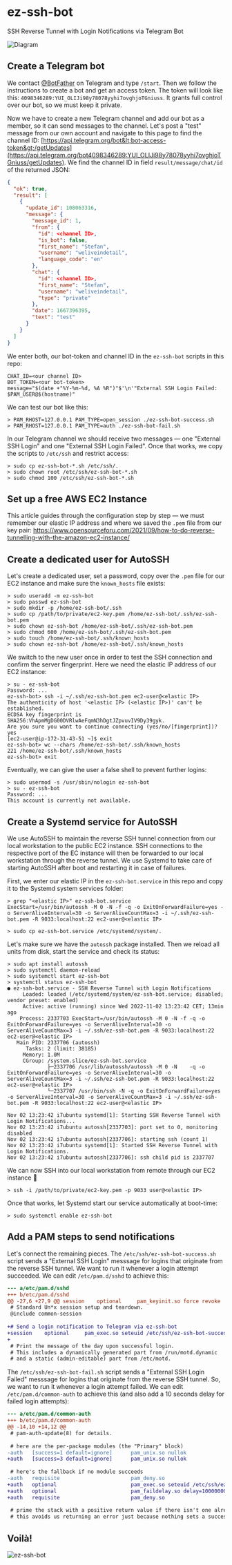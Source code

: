 # ez-ssh-bot

SSH Reverse Tunnel with Login Notifications via Telegram Bot

![Diagram](ez-ssh-bot.png)

## Create a Telegram bot

We contact [@BotFather](https://t.me/botfather) on Telegram and type `/start`. Then we follow the instructions to create a bot and get an access token. The token will look like this: `4098346289:YUI_OLIJi98y78078yyhi7ovghjoTGniuss`. It grants full control over our bot, so we must keep it private.

Now we have to create a new Telegram channel and add our bot as a member, so it can send messages to the channel. Let's post a "test" message from our own account and navigate to this page to find the channel ID:
[https://api.telegram.org/bot&lt;bot-access-token&gt;/getUpdates](https://api.telegram.org/bot4098346289:YUI_OLIJi98y78078yyhi7ovghjoTGniuss/getUpdates). We find the channel ID in field `result/message/chat/id` of the returned JSON:

```json
{
  "ok": true,
  "result": [
    {
      "update_id": 108063316,
      "message": {
        "message_id": 1,
        "from": {
          "id": <channel ID>,
          "is_bot": false,
          "first_name": "Stefan",
          "username": "weliveindetail",
          "language_code": "en"
        },
        "chat": {
          "id": <channel ID>,
          "first_name": "Stefan",
          "username": "weliveindetail",
          "type": "private"
        },
        "date": 1667396395,
        "text": "test"
      }
    }
  ]
}
```

We enter both, our bot-token and channel ID in the `ez-ssh-bot` scripts in this repo:
```
CHAT_ID=<our channel ID>
BOT_TOKEN=<our bot-token>
message="$(date +"%Y-%m-%d, %A %R")"$'\n'"External SSH Login Failed: $PAM_USER@$(hostname)"
```

We can test our bot like this:
```shell
> PAM_RHOST=127.0.0.1 PAM_TYPE=open_session ./ez-ssh-bot-success.sh
> PAM_RHOST=127.0.0.1 PAM_TYPE=auth ./ez-ssh-bot-fail.sh
```

In our Telegram channel we should receive two messages &mdash; one "External SSH Login" and one "External SSH Login Failed". Once that works, we copy the scripts to `/etc/ssh` and restrict access:
```shell
> sudo cp ez-ssh-bot-*.sh /etc/ssh/.
> sudo chown root /etc/ssh/ez-ssh-bot-*.sh
> sudo chmod 100 /etc/ssh/ez-ssh-bot-*.sh
```

## Set up a free AWS EC2 Instance

This article guides through the configuration step by step &mdash; we must remember our elastic IP address and where we saved the `.pem` file from our key pair: https://www.opensourceforu.com/2021/09/how-to-do-reverse-tunnelling-with-the-amazon-ec2-instance/

## Create a dedicated user for AutoSSH

Let's create a dedicated user, set a password, copy over the `.pem` file for our EC2 instance and make sure the `known_hosts` file exists:
```shell
> sudo useradd -m ez-ssh-bot
> sudo passwd ez-ssh-bot
> sudo mkdir -p /home/ez-ssh-bot/.ssh
> sudo cp /path/to/private/ec2-key.pem /home/ez-ssh-bot/.ssh/ez-ssh-bot.pem
> sudo chown ez-ssh-bot /home/ez-ssh-bot/.ssh/ez-ssh-bot.pem
> sudo chmod 600 /home/ez-ssh-bot/.ssh/ez-ssh-bot.pem
> sudo touch /home/ez-ssh-bot/.ssh/known_hosts
> sudo chown ez-ssh-bot /home/ez-ssh-bot/.ssh/known_hosts
```

We switch to the new user once in order to test the SSH connection and confirm the server fingerprint. Here we need the elastic IP address of our EC2 instance:
```shell
> su - ez-ssh-bot
Password: ...
ez-ssh-bot> ssh -i ~/.ssh/ez-ssh-bot.pem ec2-user@<elastic IP>
The authenticity of host '<elastic IP> (<elastic IP>)' can't be established.
ECDSA key fingerprint is SHA256:VhApmMgDG00DVRlwAeFqmN3hDgtJZpvuvIV9Dy39gyk.
Are you sure you want to continue connecting (yes/no/[fingerprint])? yes
[ec2-user@ip-172-31-43-51 ~]$ exit
ez-ssh-bot> wc --chars /home/ez-ssh-bot/.ssh/known_hosts
221 /home/ez-ssh-bot/.ssh/known_hosts
ez-ssh-bot> exit
```

Eventually, we can give the user a false shell to prevent further logins:
```shell
> sudo usermod -s /usr/sbin/nologin ez-ssh-bot
> su - ez-ssh-bot
Password: ...
This account is currently not available.
```

## Create a Systemd service for AutoSSH

We use AutoSSH to maintain the reverse SSH tunnel connection from our local workstation to the public EC2 instance. SSH connections to the respective port of the EC instance will then be forwarded to our local workstation through the reverse tunnel.  We use Systemd to take care of starting AutoSSH after boot and restarting it in case of failures.

First, we enter our elastic IP in the `ez-ssh-bot.service` in this repo and copy it to the Systemd system services folder:
```shell
> grep "<elastic IP>" ez-ssh-bot.service
ExecStart=/usr/bin/autossh -M 0 -N -f -q -o ExitOnForwardFailure=yes -o ServerAliveInterval=30 -o ServerAliveCountMax=3 -i ~/.ssh/ez-ssh-bot.pem -R 9033:localhost:22 ec2-user@<elastic IP>

> sudo cp ez-ssh-bot.service /etc/systemd/system/.
```

Let's make sure we have the `autossh` package installed. Then we reload all units from disk, start the service and check its status:
```shell
> sudo apt install autossh
> sudo systemctl daemon-reload
> sudo systemctl start ez-ssh-bot
> systemctl status ez-ssh-bot
● ez-ssh-bot.service - SSH Reverse Tunnel with Login Notifications
     Loaded: loaded (/etc/systemd/system/ez-ssh-bot.service; disabled; vendor preset: enabled)
     Active: active (running) since Wed 2022-11-02 13:23:42 CET; 13min ago
    Process: 2337703 ExecStart=/usr/bin/autossh -M 0 -N -f -q -o ExitOnForwardFailure=yes -o ServerAliveInterval=30 -o ServerAliveCountMax=3 -i ~/.ssh/ez-ssh-bot.pem -R 9033:localhost:22 ec2-user@<elastic IP>
   Main PID: 2337706 (autossh)
      Tasks: 2 (limit: 38185)
     Memory: 1.0M
     CGroup: /system.slice/ez-ssh-bot.service
             ├─2337706 /usr/lib/autossh/autossh -M 0 -N    -q -o ExitOnForwardFailure=yes -o ServerAliveInterval=30 -o ServerAliveCountMax=3 -i ~/.ssh/ez-ssh-bot.pem -R 9033:localhost:22 ec2-user@<elastic IP>
             └─2337707 /usr/bin/ssh -N -q -o ExitOnForwardFailure=yes -o ServerAliveInterval=30 -o ServerAliveCountMax=3 -i ~/.ssh/ez-ssh-bot.pem -R 9033:localhost:22 ec2-user@<elastic IP>

Nov 02 13:23:42 i7ubuntu systemd[1]: Starting SSH Reverse Tunnel with Login Notifications...
Nov 02 13:23:42 i7ubuntu autossh[2337703]: port set to 0, monitoring disabled
Nov 02 13:23:42 i7ubuntu autossh[2337706]: starting ssh (count 1)
Nov 02 13:23:42 i7ubuntu systemd[1]: Started SSH Reverse Tunnel with Login Notifications.
Nov 02 13:23:42 i7ubuntu autossh[2337706]: ssh child pid is 2337707
```

We can now SSH into our local workstation from remote through our EC2 instance 🙌
```shell
> ssh -i /path/to/private/ec2-key.pem -p 9033 user@<elastic IP>
```

Once that works, let Systemd start our service automatically at boot-time:
```shell
> sudo systemctl enable ez-ssh-bot
```

## Add a PAM steps to send notifications

Let's connect the remaining pieces. 
The `/etc/ssh/ez-ssh-bot-success.sh` script sends a "External SSH Login" messsage for logins that originate from the reverse SSH tunnel.
We want to run it whenever a login attempt succeeded.
We can edit `/etc/pam.d/sshd` to achieve this:

```diff
--- a/etc/pam.d/sshd
+++ b/etc/pam.d/sshd
@@ -27,6 +27,9 @@ session    optional     pam_keyinit.so force revoke
 # Standard Un*x session setup and teardown.
 @include common-session
 
+# Send a login notification to Telegram via ez-ssh-bot
+session    optional     pam_exec.so seteuid /etc/ssh/ez-ssh-bot-success.sh
+
 # Print the message of the day upon successful login.
 # This includes a dynamically generated part from /run/motd.dynamic
 # and a static (admin-editable) part from /etc/motd.
```

The `/etc/ssh/ez-ssh-bot-fail.sh` script sends a "External SSH Login Failed" messsage for logins that originate from the reverse SSH tunnel.
So, we want to run it whenever a login attempt failed.
We can edit `/etc/pam.d/common-auth` to achieve this (and also add a 10 seconds delay for failed login attempts):

```diff
--- a/etc/pam.d/common-auth
+++ b/etc/pam.d/common-auth
@@ -14,10 +14,12 @@
 # pam-auth-update(8) for details.
 
 # here are the per-package modules (the "Primary" block)
-auth   [success=1 default=ignore]      pam_unix.so nullok
+auth   [success=3 default=ignore]      pam_unix.so nullok
 
 # here's the fallback if no module succeeds
-auth   requisite                       pam_deny.so
+auth   optional                        pam_exec.so seteuid /etc/ssh/ez-ssh-bot-fail.sh
+auth   optional                        pam_faildelay.so delay=10000000
+auth   requisite                       pam_deny.so
 
 # prime the stack with a positive return value if there isn't one already;
 # this avoids us returning an error just because nothing sets a success code
```

## Voilà!

![ez-ssh-bot](https://user-images.githubusercontent.com/7307454/199520947-0c7dd8ba-807c-4e84-a17a-620936c4b2a1.gif)

